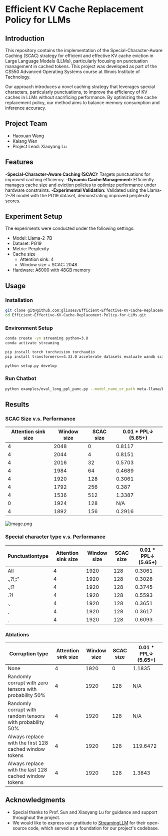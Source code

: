 # Efficient KV Cache Replacement Policy for LLMs

## Introduction

This repository contains the implementation of the Special-Character-Aware Caching (SCAC) strategy for efficient and effective KV cache eviction in Large Language Models (LLMs), particularly focusing on punctuation management in cached tokens. This project was developed as part of the CS550 Advanced Operating Systems course at Illinois Institute of Technology.

Our approach introduces a novel caching strategy that leverages special characters, particularly punctuations, to improve the efficiency of KV caches in LLMs without sacrificing performance. By optimizing the cache replacement policy, our method aims to balance memory consumption and inference accuracy.

## Project Team

- Haoxuan Wang
- Kaiang Wen
- Project Lead: Xiaoyang Lu

## Features

-**Special-Character-Aware Caching (SCAC):** Targets punctuations for improved caching efficiency.
-**Dynamic Cache Management:** Efficiently manages cache size and eviction policies to optimize performance under hardware constraints.
-**Experimental Validation:** Validated using the Llama-2-7B model with the PG19 dataset, demonstrating improved perplexity scores.

## Experiment Setup

The experiments were conducted under the following settings:

- Model: Llama-2-7B
- Dataset: PG19
- Metric: Perplexity
- Cache size
  - Attention sink: 4
  - Window size + SCAC: 2048
- Hardware: A6000 with 48GB memory

## Usage

### Installation

```bash
git clone git@github.com:glisses/Efficient-Effective-KV-Cache-Replacement-Policy-for-LLMs.git
cd Efficient-Effective-KV-Cache-Replacement-Policy-for-LLMs.git
```

### Environment Setup

```bash
conda create -yn streaming python=3.8
conda activate streaming

pip install torch torchvision torchaudio
pip install transformers==4.33.0 accelerate datasets evaluate wandb scikit-learn scipy sentencepiece

python setup.py develop
```

### Run Chatbot

```bash
python examples/eval_long_ppl_punc.py --model_name_or_path meta-llama/Llama-2b-hf --dataset_name pg19 --split test --enable_Start_recent_kv_cache --enable_pos_shift --start_size 4 --punc_size 128 --recent_size 1920
```

## Results

### **SCAC Size v.s. Performance**

| Attention sink size | Window size | SCAC size | 0.01 * PPL↓ (5.65+) |
| ------------------- | ----------- | --------- | ------------------- |
| 4                   | 2048        | 0         | 0.8117              |
| 4                   | 2044        | 4         | 0.8151              |
| 4                   | 2016        | 32        | 0.5703              |
| 4                   | 1984        | 64        | 0.4689              |
| 4                   | 1920        | 128       | 0.3061              |
| 4                   | 1792        | 256       | 0.387               |
| 4                   | 1536        | 512       | 1.3387              |
| 0                   | 1924        | 128       | N/A                 |
| 4                   | 1892        | 156       | 0.2916              |

![image.png](https://s2.loli.net/2024/04/25/5j1C2c9nXqHAVmv.png)

### **Special character type v.s. Performance**

| Punctuationtype | Attention sink size | Window size | SCAC size | 0.01 * PPL↓ (5.65+) |
| --------------- | ------------------- | ----------- | --------- | ------------------- |
| All             | 4                   | 1920        | 128       | 0.3061              |
| .,?!;:"         | 4                   | 1920        | 128       | 0.3028              |
| .,!?            | 4                   | 1920        | 128       | 0.3745              |
| .?!             | 4                   | 1920        | 128       | 0.5593              |
| .,              | 4                   | 1920        | 128       | 0.3651              |
| ,               | 4                   | 1920        | 128       | 0.3617              |
| .               | 4                   | 1920        | 128       | 0.6093              |

### Ablations

| Corruption type                                           | Attention sink size | Window size | SCAC size | 0.01 * PPL↓ (5.65+) |
| --------------------------------------------------------- | ------------------- | ----------- | --------- | ------------------- |
| None                                                      | 4                   | 1920        | 0         | 1.1835              |
| Randomly corrupt with zero tensors with probability 50%   | 4                   | 1920        | 128       | N/A                 |
| Randomly corrupt with random tensors with probability 50% | 4                   | 1920        | 128       | N/A                 |
| Always replace with the first 128 cached window tokens    | 4                   | 1920        | 128       | 119.6472            |
| Always replace with the last 128 cached window tokens     | 4                   | 1920        | 128       | 1.3843              |



## Acknowledgments

* Special thanks to Prof. Sun and Xiaoyang Lu for guidance and support throughout the project.
* We would like to express our gratitude to [StreamingLLM](https://github.com/mit-han-lab/streaming-llm) for their open-source code, which served as a foundation for our project's codebase.
